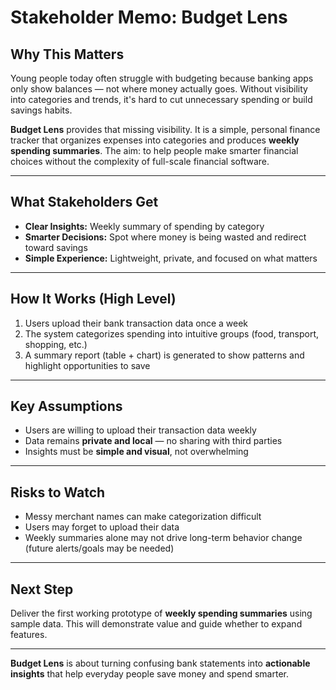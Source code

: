 # Stakeholder Memo: Budget Lens

## Why This Matters
Young people today often struggle with budgeting because banking apps only show balances — not where money actually goes. Without visibility into categories and trends, it's hard to cut unnecessary spending or build savings habits.  

**Budget Lens** provides that missing visibility. It is a simple, personal finance tracker that organizes expenses into categories and produces **weekly spending summaries**. The aim: to help people make smarter financial choices without the complexity of full-scale financial software.  

---

## What Stakeholders Get
- **Clear Insights:** Weekly summary of spending by category  
- **Smarter Decisions:** Spot where money is being wasted and redirect toward savings  
- **Simple Experience:** Lightweight, private, and focused on what matters  

---

## How It Works (High Level)
1. Users upload their bank transaction data once a week  
2. The system categorizes spending into intuitive groups (food, transport, shopping, etc.)  
3. A summary report (table + chart) is generated to show patterns and highlight opportunities to save  

---

## Key Assumptions
- Users are willing to upload their transaction data weekly  
- Data remains **private and local** — no sharing with third parties  
- Insights must be **simple and visual**, not overwhelming  

---

## Risks to Watch
- Messy merchant names can make categorization difficult  
- Users may forget to upload their data  
- Weekly summaries alone may not drive long-term behavior change (future alerts/goals may be needed)  

---

## Next Step
Deliver the first working prototype of **weekly spending summaries** using sample data. This will demonstrate value and guide whether to expand features.  

---

**Budget Lens** is about turning confusing bank statements into **actionable insights** that help everyday people save money and spend smarter.  
